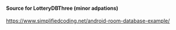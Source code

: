 #### Source for LotteryDBThree (minor adpations)
https://www.simplifiedcoding.net/android-room-database-example/
